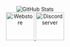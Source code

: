 <p align="center">
  <img src="https://github-readme-stats.vercel.app/api?username=loaf-scripts&theme=github_dark" alt="GitHub Stats"/>
  <br>
  <a href="https://store.loaf-scripts.com/">
    <img src="https://i.ibb.co/zs3z2fr/logo-text-2.jpg" alt="Webstore" height="75"/>
  </a>
  <a href="https://discord.com/invite/4dUvf34">
    <img src="https://i.ibb.co/Rg03rFf/discord.png" alt="Discord server" height="75"/>
  </a>
</p>

<!--
**loaf-scripts/loaf-scripts** is a ✨ _special_ ✨ repository because its `README.md` (this file) appears on your GitHub profile.

Here are some ideas to get you started:

- 🔭 I’m currently working on ...
- 🌱 I’m currently learning ...
- 👯 I’m looking to collaborate on ...
- 🤔 I’m looking for help with ...
- 💬 Ask me about ...
- 📫 How to reach me: ...
- 😄 Pronouns: ...
- ⚡ Fun fact: ...
-->
